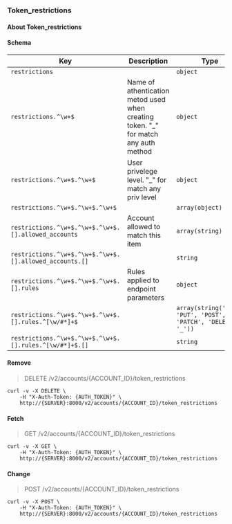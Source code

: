 ### Token_restrictions

#### About Token_restrictions

#### Schema

Key | Description | Type | Default | Required
--- | ----------- | ---- | ------- | --------
`restrictions` |   | `object` |   | `false`
`restrictions.^\w+$` | Name of athentication metod used when creating token. "_" for match any auth method | `object` |   | `true`
`restrictions.^\w+$.^\w+$` | User privelege level. "_" for match any priv level | `object` |   | `true`
`restrictions.^\w+$.^\w+$.^\w+$` |   | `array(object)` |   | `true`
`restrictions.^\w+$.^\w+$.^\w+$.[].allowed_accounts` | Account allowed to match this item | `array(string)` |   | `false`
`restrictions.^\w+$.^\w+$.^\w+$.[].allowed_accounts.[]` |   | `string` |   | `false`
`restrictions.^\w+$.^\w+$.^\w+$.[].rules` | Rules applied to endpoint parameters | `object` |   | `false`
`restrictions.^\w+$.^\w+$.^\w+$.[].rules.^[\w/#*]+$` |   | `array(string('GET', 'PUT', 'POST', 'PATCH', 'DELETE', '_'))` |   | `false`
`restrictions.^\w+$.^\w+$.^\w+$.[].rules.^[\w/#*]+$.[]` |   | `string` |   | `false`


#### Remove

> DELETE /v2/accounts/{ACCOUNT_ID}/token_restrictions

```curl
curl -v -X DELETE \
    -H "X-Auth-Token: {AUTH_TOKEN}" \
    http://{SERVER}:8000/v2/accounts/{ACCOUNT_ID}/token_restrictions
```

#### Fetch

> GET /v2/accounts/{ACCOUNT_ID}/token_restrictions

```curl
curl -v -X GET \
    -H "X-Auth-Token: {AUTH_TOKEN}" \
    http://{SERVER}:8000/v2/accounts/{ACCOUNT_ID}/token_restrictions
```

#### Change

> POST /v2/accounts/{ACCOUNT_ID}/token_restrictions

```curl
curl -v -X POST \
    -H "X-Auth-Token: {AUTH_TOKEN}" \
    http://{SERVER}:8000/v2/accounts/{ACCOUNT_ID}/token_restrictions
```

